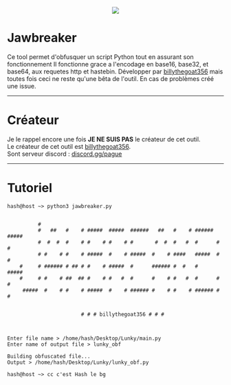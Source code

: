 <p align="center">
  <a href="https://discord.gg/75V8N8sb7n"><img src="https://cdn.discordapp.com/icons/856585757984817212/5fedabbe6c1576dffc712e59e3072f9f.webp?size=128"></a>

# Jawbreaker
Ce tool permet d'obfusquer un script Python tout en assurant son fonctionnement Il fonctionne grace a l'encodage en base16, base32, et base64, aux requetes http et hastebin. Développer par <a href="https://github.com/billythegoat356">billythegoat356</a> mais toutes fois ceci ne reste qu'une bêta de l'outil. En cas de problèmes créé une issue.
  
-----
  
# Créateur
Je le rappel encore une fois __**JE NE SUIS PAS**__ le créateur de cet outil.
<br>
Le créateur de cet outil est <a href="https://github.com/billythegoat356">billythegoat356</a>.
<br>
Sont serveur discord : <a href="https://discord.gg/75V8N8sb7n">discord.gg/pague</a>
  
-----
  
# Tutoriel
```
hash@host ~> python3 jawbreaker.py
  
                                                                                    
          #                                                                
          #   ##   #    # #####  #####  ######   ##   #    # ###### #####  
          #  #  #  #    # #    # #    # #       #  #  #   #  #      #    # 
          # #    # #    # #####  #    # #####  #    # ####   #####  #    # 
    #     # ###### # ## # #    # #####  #      ###### #  #   #      #####  
    #     # #    # ##  ## #    # #   #  #      #    # #   #  #      #   #  
     #####  #    # #    # #####  #    # ###### #    # #    # ###### #    # 
                                                                                                                                                          

                        # # # billythegoat356 # # #



Enter file name > /home/hash/Desktop/Lunky/main.py
Enter name of output file > lunky_obf   

Building obfuscated file...
Output > /home/hash/Desktop/Lunky/lunky_obf.py
  
hash@host ~> cc c'est Hash le bg
```

